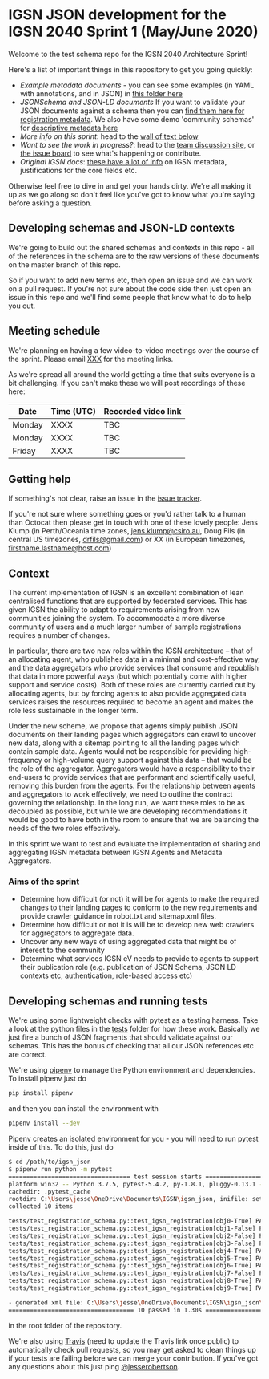 # IGSN JSON development for the IGSN 2040 Sprint 1 (May/June 2020)

Welcome to the test schema repo for the IGSN 2040 Architecture Sprint!

Here's a list of important things in this repository to get you going quickly:

- _Example metadata documents_ - you can see some examples (in YAML with annotations, and in JSON) in [this folder here](https://github.com/IGSN/igsn-json/blob/master/examples/examples.md)
- _JSONSchema and JSON-LD documents_ If you want to validate your JSON documents against a schema then you can [find them here for registration metadata](https://github.com/IGSN/igsn-json/tree/master/schema.igsn.org/json/registration/v0.1). We also have some demo 'community schemas' for [descriptive metadata here](https://github.com/IGSN/igsn-json/tree/master/schema.igsn.org/json/description)
- _More info on this sprint_: head to the [wall of text below](https://github.com/IGSN/igsn_json#context)
- _Want to see the work in progress?_: head to the [team discussion site](https://github.com/orgs/IGSN/teams/igsn-2040-sprint), or [the issue board](https://github.com/IGSN/igsn-json/issues) to see what's happening or contribute.
- _Original IGSN docs_: [these have a lot of info](https://igsn.github.io/) on IGSN metadata, justifications for the core fields etc.

Otherwise feel free to dive in and get your hands dirty. We're all making it up as we go along so don't feel like you've got to know what you're saying before asking a question.

## Developing schemas and JSON-LD contexts

We're going to build out the shared schemas and contexts in this repo - all of the references in the schema are to the raw versions of these documents on the master branch of this repo.

So if you want to add new terms etc, then open an issue and we can work on a pull request. If you're not sure about the code side then just open an issue in this repo and we'll find some people that know what to do to help you out.

## Meeting schedule

We're planning on having a few video-to-video meetings over the course of the sprint. Please email [XXX](firstname.lastname@example.com) for the meeting links.

As we're spread all around the world getting a time that suits everyone is a bit challenging. If you can't make these we will post recordings of these here:

| Date   | Time (UTC) | Recorded video link |
| ------ | ---------- | ------------------- |
| Monday | XXXX       | TBC                 |
| Monday | XXXX       | TBC                 |
| Friday | XXXX       | TBC                 |

## Getting help

If something's not clear, raise an issue in the [issue tracker](https://github.com/IGSN/igsn-json/issues).

If you're not sure where something goes or you'd rather talk to a human than Octocat then please get in touch with one of these lovely people: Jens Klump (in Perth/Oceania time zones, [jens.klump@csiro.au](mailto:jens.klump@csiro.au), Doug Fils (in central US timezones, [drfils@gmail.com](mailto:drfils@gmail.com)) or XX (in European timezones, [firstname.lastname@host.com](firstname.lastname@host.com))

## Context

The current implementation of IGSN is an excellent combination of lean centralised functions that are supported by federated services. This has given IGSN the ability to adapt to requirements arising from new communities joining the system. To accommodate a more diverse community of users and a much larger number of sample registrations requires a number of changes.

In particular, there are two new roles within the IGSN architecture – that of an allocating agent, who publishes data in a minimal and cost-effective way, and the data aggregators who provide services that consume and republish that data in more powerful ways (but which potentially come with higher support and service costs). Both of these roles are currently carried out by allocating agents, but by forcing agents to also provide aggregated data services raises the resources required to become an agent and makes the role less sustainable in the longer term.

Under the new scheme, we propose that agents simply publish JSON documents on their landing pages which aggregators can crawl to uncover new data, along with a sitemap pointing to all the landing pages which contain sample data. Agents would not be responsible for providing high-frequency or high-volume query support against this data – that would be the role of the aggregator. Aggregators would have a responsibility to their end-users to provide services that are performant and scientifically useful, removing this burden from the agents.
For the relationship between agents and aggregators to work effectively, we need to outline the contract governing the relationship. In the long run, we want these roles to be as decoupled as possible, but while we are developing recommendations it would be good to have both in the room to ensure that we are balancing the needs of the two roles effectively.

In this sprint we want to test and evaluate the implementation of sharing and aggregating IGSN metadata between IGSN Agents and Metadata Aggregators.

### Aims of the sprint

- Determine how difficult (or not) it will be for agents to make the required changes to their landing pages to conform to the new requirements and provide crawler guidance in robot.txt and sitemap.xml files.
- Determine how difficult or not it is will be to develop new web crawlers for aggregators to aggregate data.
- Uncover any new ways of using aggregated data that might be of interest to the community
- Determine what services IGSN eV needs to provide to agents to support their publication role (e.g. publication of JSON Schema, JSON LD contexts etc, authentication, role-based access etc)

## Developing schemas and running tests

We're using some lightweight checks with pytest as a testing harness. Take a look at the python files in the [tests](https://github.com/IGSN/igsn-json/tree/master/tests) folder for how these work. Basically we just fire a bunch of JSON fragments that should validate against our schemas. This has the bonus of checking that all our JSON references etc are correct.

We're using [pipenv](https://pipenv.pypa.io/en/latest/) to manage the Python environment and dependencies. To install pipenv just do

```bash
pip install pipenv
```

and then you can install the environment with

```bash
pipenv install --dev
```

Pipenv creates an isolated environment for you - you will need to run pytest inside of this. To do this, just do

```bash
$ cd /path/to/igsn_json
$ pipenv run python -m pytest
================================== test session starts ===================================
platform win32 -- Python 3.7.5, pytest-5.4.2, py-1.8.1, pluggy-0.13.1 -- c:\users\jesse\.virtualenvs\igsn_json-uu6qpojl\scripts\python.exe
cachedir: .pytest_cache
rootdir: C:\Users\jesse\OneDrive\Documents\IGSN\igsn_json, inifile: setup.cfg
collected 10 items

tests/test_registration_schema.py::test_igsn_registration[obj0-True] PASSED         [ 10%]
tests/test_registration_schema.py::test_igsn_registration[obj1-False] PASSED        [ 20%]
tests/test_registration_schema.py::test_igsn_registration[obj2-False] PASSED        [ 30%]
tests/test_registration_schema.py::test_igsn_registration[obj3-False] PASSED        [ 40%]
tests/test_registration_schema.py::test_igsn_registration[obj4-True] PASSED         [ 50%]
tests/test_registration_schema.py::test_igsn_registration[obj5-True] PASSED         [ 60%]
tests/test_registration_schema.py::test_igsn_registration[obj6-True] PASSED         [ 70%]
tests/test_registration_schema.py::test_igsn_registration[obj7-False] PASSED        [ 80%]
tests/test_registration_schema.py::test_igsn_registration[obj8-True] PASSED         [ 90%]
tests/test_registration_schema.py::test_igsn_registration[obj9-True] PASSED         [100%]

- generated xml file: C:\Users\jesse\OneDrive\Documents\IGSN\igsn_json\tests\reports\test-output.junit.xml -
=================================== 10 passed in 1.30s ===================================

```

in the root folder of the repository.

We're also using [Travis](xx) (need to update the Travis link once public) to automatically check pull requests, so you may get asked to clean things up if your tests are failing before we can merge your contribution. If you've got any questions about this just ping [@jesserobertson](https://github.com/jesserobertson).
